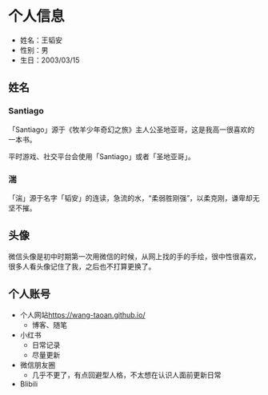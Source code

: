 # 个人信息

- 姓名：王韬安
- 性别：男
- 生日：2003/03/15

## 姓名

### Santiago

「Santiago」源于《牧羊少年奇幻之旅》主人公圣地亚哥，这是我高一很喜欢的一本书。

平时游戏、社交平台会使用「Santiago」或者「圣地亚哥」。

### 湍

「湍」源于名字「韬安」的连读，急流的水，“柔弱胜刚强”，以柔克刚，谦卑却无坚不摧。

## 头像

微信头像是初中时期第一次用微信的时候，从网上找的手的手绘，很中性很喜欢，很多人看头像记住了我，之后也不打算更换了。

## 个人账号

- 个人网站<https://wang-taoan.github.io/>
    - 博客、随笔
- 小红书
    - 日常记录
    - 尽量更新
- 微信朋友圈
    - 几乎不更了，有点回避型人格，不太想在认识人面前更新日常
- Blibili

